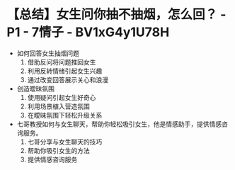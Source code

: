 # 【总结】女生问你抽不抽烟，怎么回？ - P1 - 7情子 - BV1xG4y1U78H

-   如何回答女生抽烟问题
    1.  借助反问将问题推回女生
    2.  利用反转情绪引起女生兴趣
    3.  通过改变回答展示关心和浪漫
-   创造曖昧氛围
    1.  使用疑问引起女生好奇心
    2.  利用场景植入营造氛围
    3.  在曖昧氛围下轻松升级关系
-   七哥教授如何与女生聊天，帮助你轻松吸引女生，他是情感助手，提供情感咨询服务。
    1.  七哥分享与女生聊天的技巧
    2.  帮助你吸引女生的方法
    3.  提供情感咨询服务